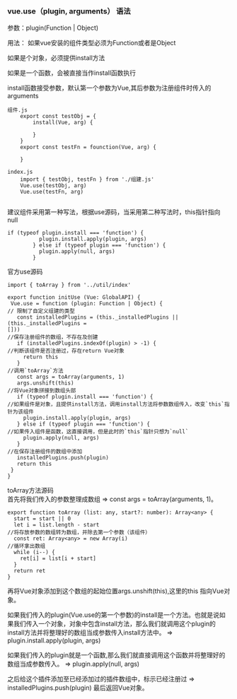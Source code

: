 ### vue.use（plugin, arguments） 语法

参数：plugin(Function | Object)

用法：
如果vue安装的组件类型必须为Function或者是Object

如果是个对象，必须提供install方法

如果是一个函数，会被直接当作install函数执行

install函数接受参数，默认第一个参数为Vue,其后参数为注册组件时传入的arguments

```
组件.js
    export const testObj = {
        install(Vue, arg) {
            
        }
    }
    export const testFn = founction(Vue, arg) {
        
    }
    
index.js
    import { testObj, testFn } from './组建.js'
    Vue.use(testObj, arg)
    Vue.use(testFn, arg)
    
```
建议组件采用第一种写法，根据use源码，当采用第二种写法时，this指针指向null

```
if (typeof plugin.install === 'function') {
          plugin.install.apply(plugin, args)
        } else if (typeof plugin === 'function') {
          plugin.apply(null, args)
        }
```
官方use源码

```
import { toArray } from '../util/index'

export function initUse (Vue: GlobalAPI) {
 Vue.use = function (plugin: Function | Object) {
// 限制了自定义组建的类型
   const installedPlugins = (this._installedPlugins || (this._installedPlugins =
[]))
//保存注册组件的数组，不存在及创建
   if (installedPlugins.indexOf(plugin) > -1) {
//判断该组件是否注册过，存在return Vue对象
     return this
   }
//调用`toArray`方法
   const args = toArray(arguments, 1)
   args.unshift(this)
//将Vue对象拼接到数组头部
   if (typeof plugin.install === 'function') {
//如果组件是对象，且提供install方法，调用install方法将参数数组传入，改变`this`指针为该组件
     plugin.install.apply(plugin, args)
   } else if (typeof plugin === 'function') {
//如果传入组件是函数，这直接调用，但是此时的`this`指针只想为`null` 
     plugin.apply(null, args)
   }
//在保存注册组件的数组中添加
   installedPlugins.push(plugin)
   return this
 }
}
```
toArray方法源码   
首先将我们传入的参数整理成数组 => const args = toArray(arguments, 1)。
```
export function toArray (list: any, start?: number): Array<any> {
  start = start || 0
  let i = list.length - start
//将存放参数的数组转为数组，并除去第一个参数（该组件）
  const ret: Array<any> = new Array(i)
//循环拿出数组
  while (i--) {
    ret[i] = list[i + start]
  }
  return ret
}
```
再将Vue对象添加到这个数组的起始位置args.unshift(this),这里的this 指向Vue对象。

如果我们传入的plugin(Vue.use的第一个参数)的install是一个方法。也就是说如果我们传入一个对象，对象中包含install方法，那么我们就调用这个plugin的install方法并将整理好的数组当成参数传入install方法中。 => plugin.install.apply(plugin, args)

如果我们传入的plugin就是一个函数,那么我们就直接调用这个函数并将整理好的数组当成参数传入。 => plugin.apply(null, args)

之后给这个插件添加至已经添加过的插件数组中，标示已经注册过 => installedPlugins.push(plugin)
最后返回Vue对象。